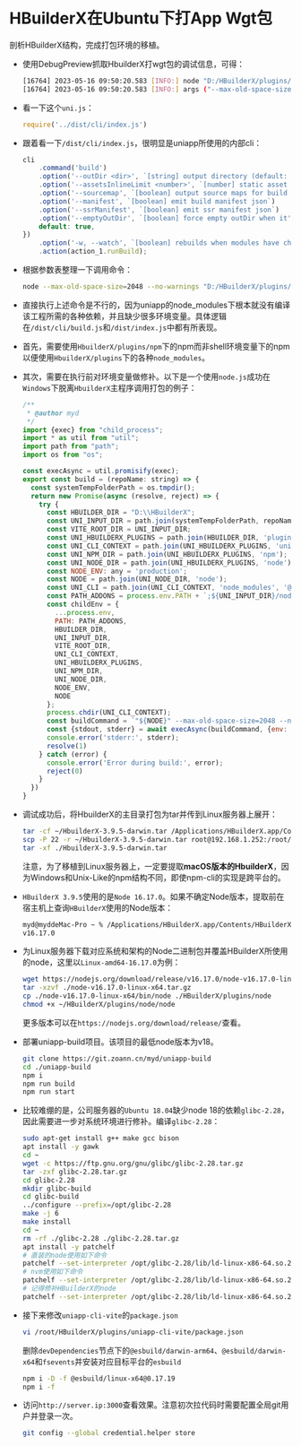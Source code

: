 # HBuilderX在Ubuntu下打App Wgt包

剖析HBuilderX结构，完成打包环境的移植。

* 使用DebugPreview抓取HbuilderX打wgt包的调试信息，可得：

   ```sh
  [16764] 2023-05-16 09:50:20.583 [INFO:] node "D:/HBuilderX/plugins/node/node.exe"
  [16764] 2023-05-16 09:50:20.583 [INFO:] args ("--max-old-space-size=2048", "--no-warnings", "D:/HBuilderX/plugins/uniapp-cli-vite/node_modules/@dcloudio/vite-plugin-uni/bin/uni.js")
  ```

* 看一下这个`uni.js`：

  ```javascript
  require('../dist/cli/index.js')
  ```

* 跟着看一下`/dist/cli/index.js`，很明显是uniapp所使用的内部cli：

  ```javascript
  cli
      .command('build')
      .option('--outDir <dir>', `[string] output directory (default: dist)`)
      .option('--assetsInlineLimit <number>', `[number] static asset base64 inline threshold in bytes (default: 4096)`)
      .option('--sourcemap', `[boolean] output source maps for build (default: false)`)
      .option('--manifest', `[boolean] emit build manifest json`)
      .option('--ssrManifest', `[boolean] emit ssr manifest json`)
      .option('--emptyOutDir', `[boolean] force empty outDir when it's outside of root`, {
      default: true,
  })
      .option('-w, --watch', `[boolean] rebuilds when modules have changed on disk`)
      .action(action_1.runBuild);
  ```

* 根据参数表整理一下调用命令：

  ```sh
  node --max-old-space-size=2048 --no-warnings "D:/HBuilderX/plugins/uniapp-cli-vite/node_modules/@dcloudio/vite-plugin-uni/bin/uni.js" build --platform app --outDir "D:/test/crp-app-dist"
  ```

* 直接执行上述命令是不行的，因为uniapp的node_modules下根本就没有编译该工程所需的各种依赖，并且缺少很多环境变量。具体逻辑在`/dist/cli/build.js`和`/dist/index.js`中都有所表现。

* 首先，需要使用`HbuilderX/plugins/npm`下的npm而非shell环境变量下的npm以便使用`HbuilderX/plugins`下的各种`node_modules`。

* 其次，需要在执行前对环境变量做修补。以下是一个使用`node.js`成功在`Windows`下脱离`HbuilderX`主程序调用打包的例子：

  ```javascript
  /**
   * @author myd
   */
  import {exec} from "child_process";
  import * as util from "util";
  import path from "path";
  import os from "os";
  
  const execAsync = util.promisify(exec);
  export const build = (repoName: string) => {
    const systemTempFolderPath = os.tmpdir();
    return new Promise(async (resolve, reject) => {
      try {
        const HBUILDER_DIR = "D:\\HBuilderX";
        const UNI_INPUT_DIR = path.join(systemTempFolderPath, repoName);
        const VITE_ROOT_DIR = UNI_INPUT_DIR;
        const UNI_HBUILDERX_PLUGINS = path.join(HBUILDER_DIR, 'plugins');
        const UNI_CLI_CONTEXT = path.join(UNI_HBUILDERX_PLUGINS, 'uniapp-cli-vite');
        const UNI_NPM_DIR = path.join(UNI_HBUILDERX_PLUGINS, 'npm');
        const UNI_NODE_DIR = path.join(UNI_HBUILDERX_PLUGINS, 'node');
        const NODE_ENV: any = 'production';
        const NODE = path.join(UNI_NODE_DIR, 'node');
        const UNI_CLI = path.join(UNI_CLI_CONTEXT, 'node_modules', '@dcloudio', 'vite-plugin-uni', 'bin', 'uni.js');
        const PATH_ADDONS = process.env.PATH + `;${UNI_INPUT_DIR}/node_modules/.bin;`;
        const childEnv = {
          ...process.env,
          PATH: PATH_ADDONS,
          HBUILDER_DIR,
          UNI_INPUT_DIR,
          VITE_ROOT_DIR,
          UNI_CLI_CONTEXT,
          UNI_HBUILDERX_PLUGINS,
          UNI_NPM_DIR,
          UNI_NODE_DIR,
          NODE_ENV,
          NODE
        };
        process.chdir(UNI_CLI_CONTEXT);
        const buildCommand = `"${NODE}" --max-old-space-size=2048 --no-warnings "${UNI_CLI}" build --platform app --outDir ${path.join(systemTempFolderPath, repoName + '-dist')}`
        const {stdout, stderr} = await execAsync(buildCommand, {env: {...childEnv}});
        console.error('stderr:', stderr);
        resolve(1)
      } catch (error) {
        console.error('Error during build:', error);
        reject(0)
      }
    })
  }
  ```

* 调试成功后，将HbuilderX的主目录打包为tar并传到Linux服务器上展开：

  ```sh
  tar -cf ~/HbuilderX-3.9.5-darwin.tar /Applications/HBuilderX.app/Contents/HBuilderX
  scp -P 22 -r ~/HbuilderX-3.9.5-darwin.tar root@192.168.1.252:/root/
  tar -xf ./HbuilderX-3.9.5-darwin.tar
  ```

  注意，为了移植到Linux服务器上，一定要提取**macOS版本的HbuilderX**，因为Windows和Unix-Like的npm结构不同，即使npm-cli的实现是跨平台的。

* `HBuilderX 3.9.5`使用的是`Node 16.17.0`。如果不确定Node版本，提取前在宿主机上查询`HBuilderX`使用的Node版本：

  ```sh
  myd@myddeMac-Pro ~ % /Applications/HBuilderX.app/Contents/HBuilderX/plugins/node/node -v
  v16.17.0
  ```

* 为Linux服务器下载对应系统和架构的Node二进制包并覆盖HBuilderX所使用的node，这里以`Linux-amd64-16.17.0`为例：

  ```sh
  wget https://nodejs.org/download/release/v16.17.0/node-v16.17.0-linux-x64.tar.gz
  tar -xzvf ./node-v16.17.0-linux-x64.tar.gz
  cp ./node-v16.17.0-linux-x64/bin/node ./HBuilderX/plugins/node
  chmod +x ~/HBuilderX/plugins/node/node
  ```

  更多版本可以在`https://nodejs.org/download/release/`查看。

* 部署uniapp-build项目。该项目的最低node版本为v18。

  ```sh
  git clone https://git.zoann.cn/myd/uniapp-build
  cd ./uniapp-build
  npm i
  npm run build
  npm run start
  ```
  
* 比较难绷的是，公司服务器的`Ubuntu 18.04`缺少node 18的依赖`glibc-2.28`，因此需要进一步对系统环境进行修补。编译`glibc-2.28`：

   ```sh
   sudo apt-get install g++ make gcc bison
   apt install -y gawk
   cd ~
   wget -c https://ftp.gnu.org/gnu/glibc/glibc-2.28.tar.gz
   tar -zxf glibc-2.28.tar.gz
   cd glibc-2.28
   mkdir glibc-build
   cd glibc-build
   ../configure --prefix=/opt/glibc-2.28
   make -j 6
   make install
   cd ~
   rm -rf ./glibc-2.28 ./glibc-2.28.tar.gz
   apt install -y patchelf
   # 直装的node使用如下命令
   patchelf --set-interpreter /opt/glibc-2.28/lib/ld-linux-x86-64.so.2 --set-rpath /opt/glibc-2.28/lib/:/lib/x86_64-linux-gnu/:/usr/lib/x86_64-linux-gnu/ /usr/local/bin/node
   # nvm使用如下命令
   patchelf --set-interpreter /opt/glibc-2.28/lib/ld-linux-x86-64.so.2 --set-rpath /opt/glibc-2.28/lib/:/lib/x86_64-linux-gnu/:/usr/lib/x86_64-linux-gnu/ /root/.nvm/versions/node/v18.18.2/bin/node
   # 记得修补HBuilderX的node
   patchelf --set-interpreter /opt/glibc-2.28/lib/ld-linux-x86-64.so.2 --set-rpath /opt/glibc-2.28/lib/:/lib/x86_64-linux-gnu/:/usr/lib/x86_64-linux-gnu/ ~/HBuilderX/plugins/node/node
   ```

* 接下来修改`uniapp-cli-vite`的`package.json`

   ```sh
   vi /root/HBuilderX/plugins/uniapp-cli-vite/package.json
   ```

   删除`devDependencies`节点下的`@esbuild/darwin-arm64`、`@esbuild/darwin-x64`和`fsevents`并安装对应目标平台的`esbuild`

   ```sh
   npm i -D -f @esbuild/linux-x64@0.17.19
   npm i -f
   ```

* 访问`http://server.ip:3000`查看效果。注意初次拉代码时需要配置全局git用户并登录一次。

   ```sh
   git config --global credential.helper store
   ```

   